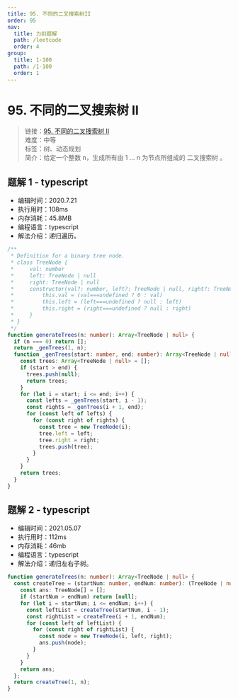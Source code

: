 ```yaml
---
title: 95. 不同的二叉搜索树II
order: 95
nav:
  title: 力扣题解
  path: /leetcode
  order: 4
group:
  title: 1-100
  path: /1-100
  order: 1
---
```


# 95. 不同的二叉搜索树 II

> 链接：[95. 不同的二叉搜索树 II](https://leetcode-cn.com/problems/unique-binary-search-trees-ii/)  
> 难度：中等  
> 标签：树、动态规划  
> 简介：给定一个整数 n，生成所有由 1 ... n 为节点所组成的 二叉搜索树 。

## 题解 1 - typescript

- 编辑时间：2020.7.21
- 执行用时：108ms
- 内存消耗：45.8MB
- 编程语言：typescript
- 解法介绍：递归遍历。

```typescript
/**
 * Definition for a binary tree node.
 * class TreeNode {
 *     val: number
 *     left: TreeNode | null
 *     right: TreeNode | null
 *     constructor(val?: number, left?: TreeNode | null, right?: TreeNode | null) {
 *         this.val = (val===undefined ? 0 : val)
 *         this.left = (left===undefined ? null : left)
 *         this.right = (right===undefined ? null : right)
 *     }
 * }
 */
function generateTrees(n: number): Array<TreeNode | null> {
  if (n === 0) return [];
  return _genTrees(1, n);
  function _genTrees(start: number, end: number): Array<TreeNode | null> {
    const trees: Array<TreeNode | null> = [];
    if (start > end) {
      trees.push(null);
      return trees;
    }
    for (let i = start; i <= end; i++) {
      const lefts = _genTrees(start, i - 1);
      const rights = _genTrees(i + 1, end);
      for (const left of lefts) {
        for (const right of rights) {
          const tree = new TreeNode(i);
          tree.left = left;
          tree.right = right;
          trees.push(tree);
        }
      }
    }
    return trees;
  }
}
```

## 题解 2 - typescript

- 编辑时间：2021.05.07
- 执行用时：112ms
- 内存消耗：46mb
- 编程语言：typescript
- 解法介绍：递归左右子树。

```typescript
function generateTrees(n: number): Array<TreeNode | null> {
  const createTree = (startNum: number, endNum: number): (TreeNode | null)[] => {
    const ans: TreeNode[] = [];
    if (startNum > endNum) return [null];
    for (let i = startNum; i <= endNum; i++) {
      const leftList = createTree(startNum, i - 1);
      const rightList = createTree(i + 1, endNum);
      for (const left of leftList) {
        for (const right of rightList) {
          const node = new TreeNode(i, left, right);
          ans.push(node);
        }
      }
    }
    return ans;
  };
  return createTree(1, n);
}
```
